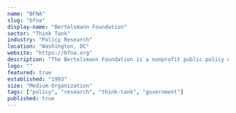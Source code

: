 ```yaml
---
name: "BFNA"
slug: "bfna"
display-name: "Bertelsmann Foundation"
sector: "Think Tank"
industry: "Policy Research"
location: "Washington, DC"
website: "https://bfna.org"
description: "The Bertelsmann Foundation is a nonprofit public policy organization that conducts research on democracy, governance, and economic policy."
logo: ""
featured: true
established: "1993"
size: "Medium Organization"
tags: ["policy", "research", "think-tank", "government"]
published: true
---
```


